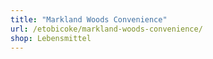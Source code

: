 ```yaml
---
title: "Markland Woods Convenience"
url: /etobicoke/markland-woods-convenience/
shop: Lebensmittel
---
```

